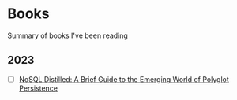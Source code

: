 # Books

Summary of books I've been reading

## 2023

- [ ] [NoSQL Distilled: A Brief Guide to the Emerging World of Polyglot Persistence](./nosql_distilled.md)
